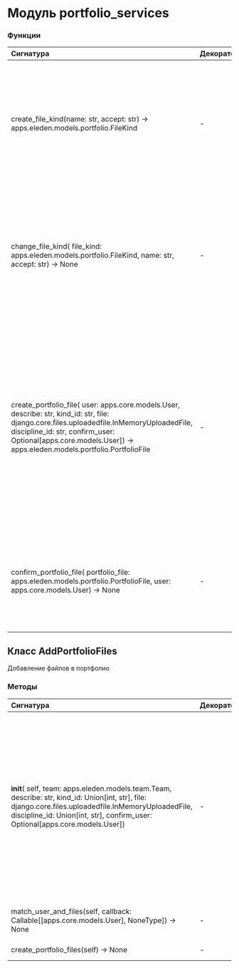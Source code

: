 # Модуль portfolio_services



### Функции

| Сигнатура                                                                                                                                                                                                                                                        | Декораторы | Описание                                                                                                                                                                                                                                                                                                                      |
| :--------------------------------------------------------------------------------------------------------------------------------------------------------------------------------------------------------------------------------------------------------------- | :--------- | :---------------------------------------------------------------------------------------------------------------------------------------------------------------------------------------------------------------------------------------------------------------------------------------------------------------------------- |
| create_file_kind(name: str, accept: str) -&#62; apps.eleden.models.portfolio.FileKind                                                                                                                                                                            | -          | Создание типа загружаемых файлов в портфолио.:param name: наименование цели загрузки файла:param accept: допустимый формат загрузки файлов:return: тип загружаемых файлов в портфолио                                                                                                                                         |
| change_file_kind( file_kind: apps.eleden.models.portfolio.FileKind, name: str, accept: str) -&#62; None                                                                                                                                                          | -          | Изменение типа загружаемых файлов в портфолио.:param file_kind: тип загружаемых файлов в портфолио:param name: наименование цели загрузки файла:param accept: допустимый формат загрузки файлов                                                                                                                               |
| create_portfolio_file( user: apps.core.models.User, describe: str, kind_id: str, file: django.core.files.uploadedfile.InMemoryUploadedFile, discipline_id: str, confirm_user: Optional[apps.core.models.User]) -&#62; apps.eleden.models.portfolio.PortfolioFile | -          | Создание файла портфолио.:param user: пользователь:param describe: описание файла в портфолио:param kind_id: идентификатор типа файла из портфолио:param file: архивный файл:param discipline_id: идентификатор дисциплины:param confirm_user: пользователь, который подтверждает правильность файла, занесенного в портфолио |
| confirm_portfolio_file( portfolio_file: apps.eleden.models.portfolio.PortfolioFile, user: apps.core.models.User) -&#62; None                                                                                                                                     | -          | Подтверждение файла портфолио.:param portfolio_file: файл в портфолио:param user: пользователь, который подтверждает правильность файла, занесенного в портфолио                                                                                                                                                              |

## Класс AddPortfolioFiles

Добавление файлов в портфолио

### Методы

| Сигнатура                                                                                                                                                                                                                              | Декораторы | Описание                                                                                                                                                                                                                                                                                                                                               |
| :------------------------------------------------------------------------------------------------------------------------------------------------------------------------------------------------------------------------------------- | :--------- | :----------------------------------------------------------------------------------------------------------------------------------------------------------------------------------------------------------------------------------------------------------------------------------------------------------------------------------------------------- |
| __init__( self, team: apps.eleden.models.team.Team, describe: str, kind_id: Union[int, str], file: django.core.files.uploadedfile.InMemoryUploadedFile, discipline_id: Union[int, str], confirm_user: Optional[apps.core.models.User]) | -          | Конструктор добавления файлов в портфолио.:param team: группа пользователей:param describe: описание файла в портфолио:param kind_id: идентификатор типа файла из портфолио:param file: архивный файл:param discipline_id: идентификатор дисциплины:param confirm_user: пользователь, который подтверждает правильность файла, занесенного в портфолио |
| match_user_and_files(self, callback: Callable[[apps.core.models.User], NoneType]) -&#62; None                                                                                                                                          | -          | Соотнесение файлов и пользователей:callback: обратный вызов для проверки разрешений                                                                                                                                                                                                                                                                    |
| create_portfolio_files(self) -&#62; None                                                                                                                                                                                               | -          | Создание файлов портфолио.                                                                                                                                                                                                                                                                                                                             |